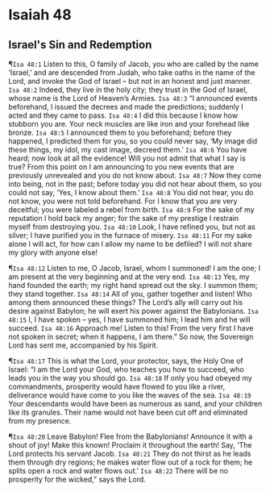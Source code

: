 # Isaiah 48

## Israel's Sin and Redemption
¶`Isa 48:1` Listen to this, O family of Jacob, you who are called by the name ‘Israel,’ and are descended from Judah, who take oaths in the name of the Lord, and invoke the God of Israel – but not in an honest and just manner.
`Isa 48:2` Indeed, they live in the holy city; they trust in the God of Israel, whose name is the Lord of Heaven’s Armies.
`Isa 48:3` “I announced events beforehand, I issued the decrees and made the predictions; suddenly I acted and they came to pass.
`Isa 48:4` I did this because I know how stubborn you are. Your neck muscles are like iron and your forehead like bronze.
`Isa 48:5` I announced them to you beforehand; before they happened, I predicted them for you, so you could never say, ‘My image did these things, my idol, my cast image, decreed them.’
`Isa 48:6` You have heard; now look at all the evidence! Will you not admit that what I say is true? From this point on I am announcing to you new events that are previously unrevealed and you do not know about.
`Isa 48:7` Now they come into being, not in the past; before today you did not hear about them, so you could not say, ‘Yes, I know about them.’
`Isa 48:8` You did not hear, you do not know, you were not told beforehand. For I know that you are very deceitful; you were labeled a rebel from birth.
`Isa 48:9` For the sake of my reputation I hold back my anger; for the sake of my prestige I restrain myself from destroying you.
`Isa 48:10` Look, I have refined you, but not as silver; I have purified you in the furnace of misery.
`Isa 48:11` For my sake alone I will act, for how can I allow my name to be defiled? I will not share my glory with anyone else!

¶`Isa 48:12` Listen to me, O Jacob, Israel, whom I summoned! I am the one; I am present at the very beginning and at the very end.
`Isa 48:13` Yes, my hand founded the earth; my right hand spread out the sky. I summon them; they stand together.
`Isa 48:14` All of you, gather together and listen! Who among them announced these things? The Lord’s ally will carry out his desire against Babylon; he will exert his power against the Babylonians.
`Isa 48:15` I, I have spoken – yes, I have summoned him; I lead him and he will succeed.
`Isa 48:16` Approach me! Listen to this! From the very first I have not spoken in secret; when it happens, I am there.” So now, the Sovereign Lord has sent me, accompanied by his Spirit.

¶`Isa 48:17` This is what the Lord, your protector, says, the Holy One of Israel: “I am the Lord your God, who teaches you how to succeed, who leads you in the way you should go.
`Isa 48:18` If only you had obeyed my commandments, prosperity would have flowed to you like a river, deliverance would have come to you like the waves of the sea.
`Isa 48:19` Your descendants would have been as numerous as sand, and your children like its granules. Their name would not have been cut off and eliminated from my presence.

¶`Isa 48:20` Leave Babylon! Flee from the Babylonians! Announce it with a shout of joy! Make this known! Proclaim it throughout the earth! Say, ‘The Lord protects his servant Jacob.
`Isa 48:21` They do not thirst as he leads them through dry regions; he makes water flow out of a rock for them; he splits open a rock and water flows out.’
`Isa 48:22` There will be no prosperity for the wicked,” says the Lord.
